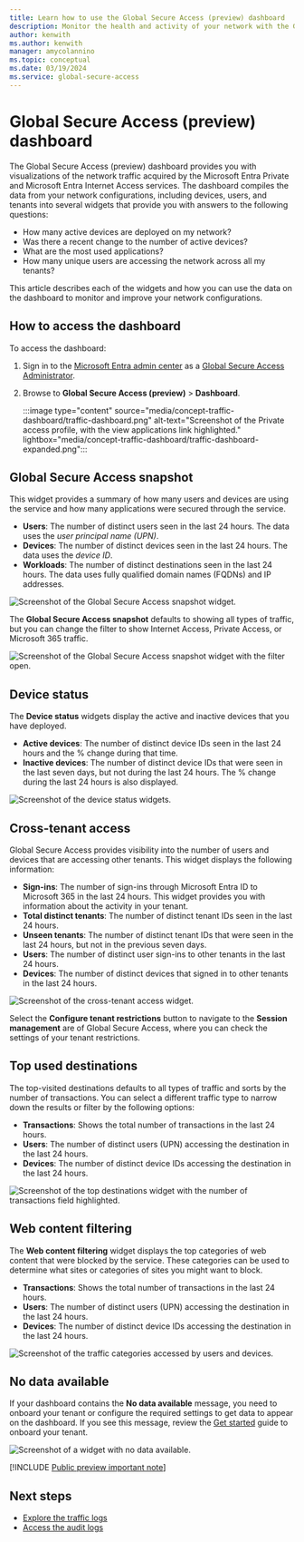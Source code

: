 ```yaml
---
title: Learn how to use the Global Secure Access (preview) dashboard
description: Monitor the health and activity of your network with the Global Secure Access (preview) dashboard.
author: kenwith
ms.author: kenwith
manager: amycolannino
ms.topic: conceptual
ms.date: 03/19/2024
ms.service: global-secure-access
---
```


# Global Secure Access (preview) dashboard

The Global Secure Access (preview) dashboard provides you with visualizations of the network traffic acquired by the Microsoft Entra Private and Microsoft Entra Internet Access services. The dashboard compiles the data from your network configurations, including devices, users, and tenants into several widgets that provide you with answers to the following questions:

- How many active devices are deployed on my network?
- Was there a recent change to the number of active devices?
- What are the most used applications?
- How many unique users are accessing the network across all my tenants?

This article describes each of the widgets and how you can use the data on the dashboard to monitor and improve your network configurations.

## How to access the dashboard

To access the dashboard:

1. Sign in to the [Microsoft Entra admin center](https://entra.microsoft.com) as a [Global Secure Access Administrator](/azure/active-directory/roles/permissions-reference#global-secure-access-administrator).
1. Browse to **Global Secure Access (preview)** > **Dashboard**.

    :::image type="content" source="media/concept-traffic-dashboard/traffic-dashboard.png" alt-text="Screenshot of the Private access profile, with the view applications link highlighted." lightbox="media/concept-traffic-dashboard/traffic-dashboard-expanded.png":::

## Global Secure Access snapshot

This widget provides a summary of how many users and devices are using the service and how many applications were secured through the service. 

- **Users**: The number of distinct users seen in the last 24 hours. The data uses the *user principal name (UPN)*.
- **Devices**: The number of distinct devices seen in the last 24 hours. The data uses the *device ID*.
- **Workloads**: The number of distinct destinations seen in the last 24 hours. The data uses fully qualified domain names (FQDNs) and IP addresses.

![Screenshot of the Global Secure Access snapshot widget.](media/concept-traffic-dashboard/snapshot.png)

The **Global Secure Access snapshot** defaults to showing all types of traffic, but you can change the filter to show Internet Access, Private Access, or Microsoft 365 traffic.

![Screenshot of the Global Secure Access snapshot widget with the filter open.](media/concept-traffic-dashboard/snapshot-filter.png)

## Device status

The **Device status** widgets display the active and inactive devices that you have deployed.

- **Active devices**: The number of distinct device IDs seen in the last 24 hours and the % change during that time.
- **Inactive devices**: The number of distinct device IDs that were seen in the last seven days, but not during the last 24 hours. The % change during the last 24 hours is also displayed.

![Screenshot of the device status widgets.](media/concept-traffic-dashboard/device-status.png)

## Cross-tenant access

Global Secure Access provides visibility into the number of users and devices that are accessing other tenants. This widget displays the following information:

- **Sign-ins**: The number of sign-ins through Microsoft Entra ID to Microsoft 365 in the last 24 hours. This widget provides you with information about the activity in your tenant. 
- **Total distinct tenants**: The number of distinct tenant IDs seen in the last 24 hours.
- **Unseen tenants**: The number of distinct tenant IDs that were seen in the last 24 hours, but not in the previous seven days.
- **Users**: The number of distinct user sign-ins to other tenants in the last 24 hours. 
- **Devices**: The number of distinct devices that signed in to other tenants in the last 24 hours.

![Screenshot of the cross-tenant access widget.](media/concept-traffic-dashboard/cross-tenant-access.png)

Select the **Configure tenant restrictions** button to navigate to the **Session management** are of Global Secure Access, where you can check the settings of your tenant restrictions.

## Top used destinations

The top-visited destinations defaults to all types of traffic and sorts by the number of transactions. You can select a different traffic type to narrow down the results or filter by the following options:

- **Transactions**: Shows the total number of transactions in the last 24 hours. 
- **Users**: The number of distinct users (UPN) accessing the destination in the last 24 hours.
- **Devices**: The number of distinct device IDs accessing the destination in the last 24 hours.

![Screenshot of the top destinations widget with the number of transactions field highlighted.](media/concept-traffic-dashboard/top-destinations.png)

## Web content filtering

The **Web content filtering** widget displays the top categories of web content that were blocked by the service. These categories can be used to determine what sites or categories of sites you might want to block. 

- **Transactions**: Shows the total number of transactions in the last 24 hours. 
- **Users**: The number of distinct users (UPN) accessing the destination in the last 24 hours.
- **Devices**: The number of distinct device IDs accessing the destination in the last 24 hours.

![Screenshot of the traffic categories accessed by users and devices.](media/concept-traffic-dashboard/web-content-filtering.png)

## No data available

If your dashboard contains the **No data available** message, you need to onboard your tenant or configure the required settings to get data to appear on the dashboard. If you see this message, review the [Get started](how-to-get-started-with-global-secure-access.md) guide to onboard your tenant.

![Screenshot of a widget with no data available.](media/concept-traffic-dashboard/no-data-available.png)

[!INCLUDE [Public preview important note](./includes/public-preview-important-note.md)]

## Next steps

- [Explore the traffic logs](how-to-view-traffic-logs.md)
- [Access the audit logs](how-to-access-audit-logs.md)